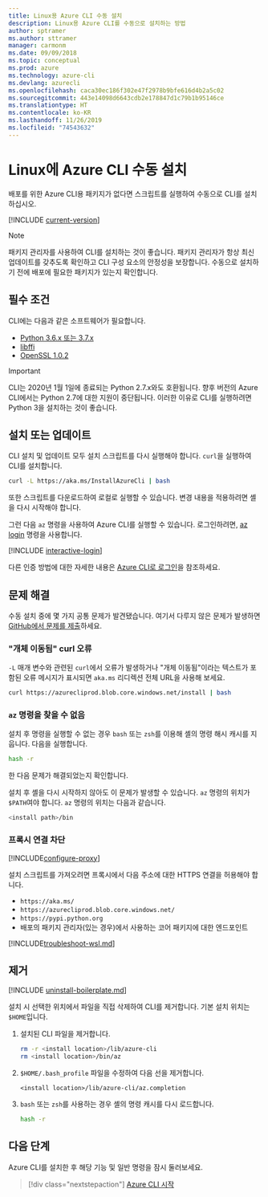 ```yaml
---
title: Linux용 Azure CLI 수동 설치
description: Linux용 Azure CLI를 수동으로 설치하는 방법
author: sptramer
ms.author: sttramer
manager: carmonm
ms.date: 09/09/2018
ms.topic: conceptual
ms.prod: azure
ms.technology: azure-cli
ms.devlang: azurecli
ms.openlocfilehash: caca30ec186f302e47f2978b9bfe616d4b2a5c02
ms.sourcegitcommit: 443e14098d6643cdb2e178847d1c79b1b95146ce
ms.translationtype: HT
ms.contentlocale: ko-KR
ms.lasthandoff: 11/26/2019
ms.locfileid: "74543632"
---
```

# <a name="install-azure-cli-on-linux-manually"></a>Linux에 Azure CLI 수동 설치

배포를 위한 Azure CLI용 패키지가 없다면 스크립트를 실행하여 수동으로 CLI를 설치하십시오.

[!INCLUDE [current-version](includes/current-version.md)]

> [!NOTE]
> 패키지 관리자를 사용하여 CLI를 설치하는 것이 좋습니다. 패키지 관리자가 항상 최신 업데이트를 갖추도록 확인하고 CLI 구성 요소의 안정성을 보장합니다. 수동으로 설치하기 전에 배포에 필요한 패키지가 있는지 확인합니다.

## <a name="prerequisites"></a>필수 조건

CLI에는 다음과 같은 소프트웨어가 필요합니다.

* [Python 3.6.x 또는 3.7.x](https://www.python.org/downloads/) 
* [libffi](https://sourceware.org/libffi/)
* [OpenSSL 1.0.2](https://www.openssl.org/source/)

> [!IMPORTANT]
>
> CLI는 2020년 1월 1일에 종료되는 Python 2.7.x와도 호환됩니다. 향후 버전의 Azure CLI에서는 Python 2.7에 대한 지원이 중단됩니다. 이러한 이유로 CLI를 실행하려면 Python 3을 설치하는 것이 좋습니다. 

## <a name="install-or-update"></a>설치 또는 업데이트

CLI 설치 및 업데이트 모두 설치 스크립트를 다시 실행해야 합니다. `curl`을 실행하여 CLI를 설치합니다.

```bash
curl -L https://aka.ms/InstallAzureCli | bash
```

또한 스크립트를 다운로드하여 로컬로 실행할 수 있습니다. 변경 내용을 적용하려면 셸을 다시 시작해야 합니다.

그런 다음 `az` 명령을 사용하여 Azure CLI를 실행할 수 있습니다. 로그인하려면, [az login](/cli/azure/reference-index#az-login) 명령을 사용합니다.

[!INCLUDE [interactive-login](includes/interactive-login.md)]

다른 인증 방법에 대한 자세한 내용은 [Azure CLI로 로그인](authenticate-azure-cli.md)을 참조하세요.

## <a name="troubleshooting"></a>문제 해결

수동 설치 중에 몇 가지 공통 문제가 발견됐습니다. 여기서 다루지 않은 문제가 발생하면 [GitHub에서 문제를 제출](https://github.com/Azure/azure-cli/issues)하세요.

### <a name="curl-object-moved-error"></a>"개체 이동됨" curl 오류

`-L` 매개 변수와 관련된 `curl`에서 오류가 발생하거나 "개체 이동됨"이라는 텍스트가 포함된 오류 메시지가 표시되면 `aka.ms` 리디렉션 전체 URL을 사용해 보세요.

```bash
curl https://azurecliprod.blob.core.windows.net/install | bash
```

### <a name="az-command-not-found"></a>`az` 명령을 찾을 수 없음

설치 후 명령을 실행할 수 없는 경우 `bash` 또는 `zsh`를 이용해 셸의 명령 해시 캐시를 지웁니다. 다음을 실행합니다.

```bash
hash -r
```

한 다음 문제가 해결되었는지 확인합니다.

설치 후 셸을 다시 시작하지 않아도 이 문제가 발생할 수 있습니다. `az` 명령의 위치가 `$PATH`여야 합니다. `az` 명령의 위치는 다음과 같습니다.

```bash
<install path>/bin
```

### <a name="proxy-blocks-connection"></a>프록시 연결 차단

[!INCLUDE[configure-proxy](includes/configure-proxy.md)]

설치 스크립트를 가져오려면 프록시에서 다음 주소에 대한 HTTPS 연결을 허용해야 합니다.

* `https://aka.ms/`
* `https://azurecliprod.blob.core.windows.net/`
* `https://pypi.python.org`
* 배포의 패키지 관리자(있는 경우)에서 사용하는 코어 패키지에 대한 엔드포인트

[!INCLUDE[troubleshoot-wsl.md](includes/troubleshoot-wsl.md)]

## <a name="uninstall"></a>제거

[!INCLUDE [uninstall-boilerplate.md](includes/uninstall-boilerplate.md)]

설치 시 선택한 위치에서 파일을 직접 삭제하여 CLI를 제거합니다. 기본 설치 위치는 `$HOME`입니다.

1. 설치된 CLI 파일을 제거합니다.

   ```bash
   rm -r <install location>/lib/azure-cli
   rm <install location>/bin/az
   ```

2. `$HOME/.bash_profile` 파일을 수정하여 다음 선을 제거합니다.

   ```text
   <install location>/lib/azure-cli/az.completion
   ```

3. `bash` 또는 `zsh`를 사용하는 경우 셸의 명령 캐시를 다시 로드합니다.

   ```bash
   hash -r
   ```

## <a name="next-steps"></a>다음 단계

Azure CLI를 설치한 후 해당 기능 및 일반 명령을 잠시 둘러보세요.

> [!div class="nextstepaction"]
> [Azure CLI 시작](get-started-with-azure-cli.md)
